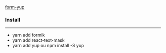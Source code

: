 [form-yup]()

### Install
<hr>

* yarn add formik<br>
* yarn add react-text-mask<br>
* yarn add yup ou npm install -S yup<br>


